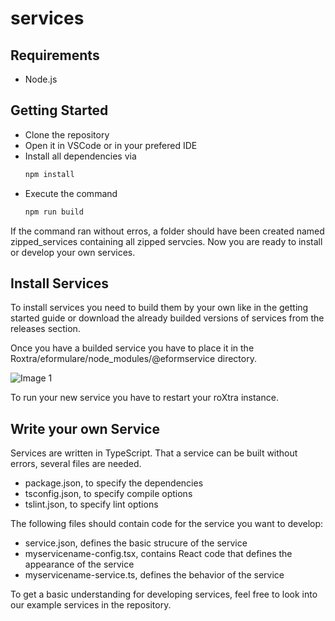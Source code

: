 # services

## Requirements 
- Node.js

## Getting Started
- Clone the repository
- Open it in VSCode or in your prefered IDE
- Install all dependencies via 
  ```javascript
  npm install
  ````
- Execute the command 
  ```javascript
  npm run build
  ````

If the command ran without erros, a folder should have been created named zipped_services containing all zipped servcies. Now you are ready to install or develop your own services.

## Install Services
To install services you need to build them by your own like in the getting started guide or download the already builded versions of services from the releases section.  

Once you have a builded service you have to place it in the Roxtra/eformulare/node_modules/@eformservice directory.  

![Image 1](https://github.com/roXtra/services/blob/master/resources/images/service_folder.PNG "Image 1")

To run your new service you have to restart your roXtra instance.

## Write your own Service
Services are written in TypeScript.
That a service can be built without errors, several files are needed.
- package.json, to specify the dependencies
- tsconfig.json, to specify compile options
- tslint.json, to specify lint options

The following files should contain code for the service you want to develop:
- service.json, defines the basic strucure of the service
- myservicename-config.tsx, contains React code that defines the appearance of the service
- myservicename-service.ts, defines the behavior of the service

To get a basic understanding for developing services, feel free to look into our example services in the repository. 
